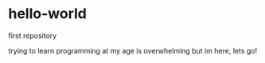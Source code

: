 # hello-world
first repository

trying to learn programming at my age is overwhelming but im here, lets go!
